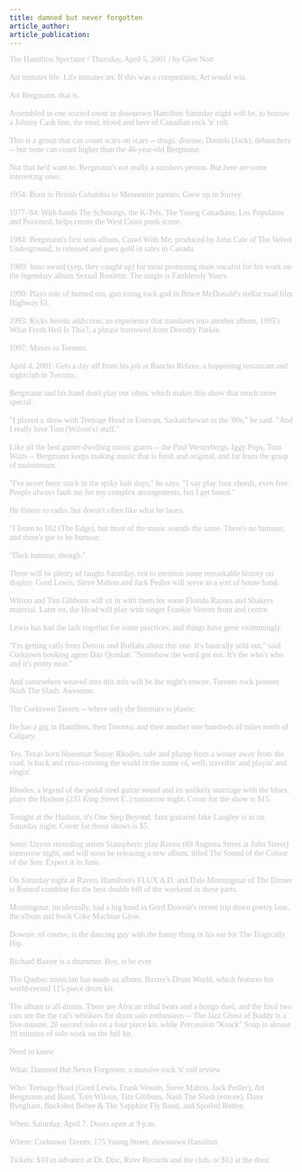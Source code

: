 ```yaml
---
title: damned but never forgotten
article_author: 
article_publication: 
---
```

<span style="color: #c0c0c0"><span style="font-family: 'book antiqua', palatino">The Hamilton Spectator / Thursday, April 5, 2001 / by Glen Nott<br /><br />Art imitates life. Life imitates art. If this was a competition, Art would win.<br /><br />Art Bergmann, that is.<br /><br />Assembled in one storied room in downtown Hamilton Saturday night will be, to borrow a Johnny Cash line, the mud, blood and beer of Canadian rock 'n' roll.<br /><br />This is a group that can count scars on scars -- drugs, disease, Daniels (Jack), debauchery -- but none can count higher than the 46-year-old Bergmann.<br /><br />Not that he'd want to. Bergmann's not really a numbers person. But here are some interesting ones:<br /><br />1954: Born in British Columbia to Mennonite parents. Grew up in Surrey.<br /><br />1977-'84: With bands The Schmorgs, the K-Tels, The Young Canadians, Los Popularos and Poisoned, helps create the West Coast punk scene.<br /><br />1984: Bergmann's first solo album, Crawl With Me, produced by John Cale of The Velvet Underground, is released and goes gold in sales in Canada.<br /><br />1989: Juno award (yep, they caught up) for most promising male vocalist for his work on the legendary album Sexual Roulette. The single is Faithlessly Yours.<br /><br />1990: Plays role of burned out, gun toting rock god in Bruce McDonald's stellar road film Highway 61.<br /><br />1993: Kicks heroin addiction, an experience that translates into another album, 1995's What Fresh Hell Is This?, a phrase borrowed from Dorothy Parker.<br /><br />1997: Moves to Toronto.<br /><br />April 4, 2001: Gets a day off from his job at Rancho Relaxo, a happening restaurant and nightclub in Toronto.<br /><br />Bergmann and his band don't play out often, which makes this show that much more special.<br /><br />&quot;I played a show with Teenage Head in Estevan, Saskatchewan in the '80s,&quot; he said. &quot;And I really love Tom (Wilson's) stuff.&quot;<br /><br />Like all the best gutter-dwelling music giants -- the Paul Westerbergs, Iggy Pops, Tom Waits -- Bergmann keeps making music that is fresh and original, and far from the grasp of mainstream.<br /><br />&quot;I've never been stuck in the spiky hair days,&quot; he says. &quot;I say play four chords, even five. People always fault me for my complex arrangements, but I get bored.&quot;<br /><br />He listens to radio, but doesn't often like what he hears.<br /><br />&quot;I listen to 102 (The Edge), but most of the music sounds the same. There's no humour, and there's got to be humour.<br /><br />&quot;Dark humour, though.&quot;<br /><br />There will be plenty of laughs Saturday, not to mention some remarkable history on display. Gord Lewis, Steve Mahon and Jack Pedler will serve as a sort of house band.<br /><br />Wilson and Tim Gibbons will sit in with them for some Florida Razors and Shakers material. Later on, the Head will play with singer Frankie Venom front and centre.<br /><br />Lewis has had the lads together for some practices, and things have gone swimmingly.<br /><br />&quot;I'm getting calls from Detroit and Buffalo about this one. It's basically sold out,&quot; said Corktown booking agent Dan Quinlan. &quot;Somehow the word got out. It's the who's who and it's pretty neat.&quot;<br /><br />And somewhere weaved into this mix will be the night's emcee, Toronto rock pioneer Nash The Slash. Awesome.<br /><br />The Corktown Tavern -- where only the furniture is plastic.<br /><br />He has a gig in Hamilton, then Toronto, and then another one hundreds of miles north of Calgary.<br /><br />Yes, Texas born bluesman Sonny Rhodes, safe and plump from a winter away from the road, is back and criss-crossing the world in the name of, well, travellin' and playin' and singin'.<br /><br />Rhodes, a legend of the pedal steel guitar sound and its unlikely marriage with the blues, plays the Hudson (233 King Street E.,) tomorrow night. Cover for the show is $15.<br /><br />Tonight at the Hudson, it's One Step Beyond. Jazz guitarist Jake Langley is in on Saturday night. Cover for those shows is $5.<br /><br />Sonic Unyon recording artists Sianspheric play Raven (69 Augusta Street at John Street) tomorrow night, and will soon be releasing a new album, titled The Sound of the Colour of the Sun. Expect it in June.<br /><br />On Saturday night at Raven, Hamilton's FLUX A.D. and Dale Morningstar of The Dinner is Ruined combine for the best double bill of the weekend in these parts.<br /><br />Morningstar, incidentally, had a big hand in Gord Downie's recent trip down poetry lane, the album and book Coke Machine Glow.<br /><br />Downie, of course, is the dancing guy with the funny thing in his ear for The Tragically Hip.<br /><br />Richard Baxter is a drummer. Boy, is he ever.<br /><br />The Quebec musician has made an album, Baxter's Drum World, which features his world-record 115-piece drum kit.<br /><br />The album is all drums. There are African tribal beats and a bongo duel, and the final two cuts are the the cat's whiskers for drum solo enthusiasts -- The Jazz Ghost of Buddy is a five-minute, 20 second solo on a four piece kit, while Percussion &quot;Krock&quot; Soup is almost 18 minutes of solo work on the full kit. <br /><br />Need to know<br /><br />What: Damned But Never Forgotten, a massive rock 'n' roll review<br /><br />Who: Teenage Head (Gord Lewis, Frank Venom, Steve Mahon, Jack Pedler), Art Bergmann and Band, Tom Wilson, Tim Gibbons, Nash The Slash (emcee), Dave Byngham, Buckshot Bebee &amp; The Sapphire Fly Band, and Spoiled Rotten<br /><br />When: Saturday, April 7. Doors open at 9 p.m.<br /><br />Where: Corktown Tavern, 175 Young Street, downtown Hamilton<br /><br />Tickets: $10 in advance at Dr. Disc, Rave Records and the club, or $13 at the door.</span></span>
